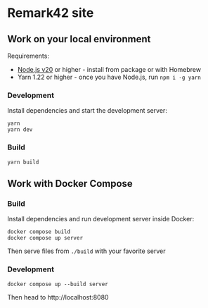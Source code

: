 # Remark42 site

## Work on your local environment

Requirements:

- [Node.js v20](https://nodejs.org/en/) or higher - install from package or with Homebrew
- Yarn 1.22 or higher - once you have Node.js, run `npm i -g yarn`

### Development

Install dependencies and start the development server:

```shell
yarn
yarn dev
```

### Build

```shell
yarn build
```

## Work with Docker Compose

### Build

Install dependencies and run development server inside Docker:

```shell
docker compose build
docker compose up server
```

Then serve files from `./build` with your favorite server

### Development

```shell
docker compose up --build server
```

Then head to http://localhost:8080
